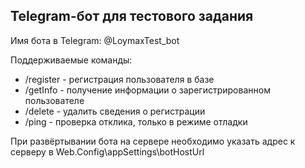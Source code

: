 Telegram-бот для тестового задания
---

Имя бота в Telegram: @LoymaxTest_bot

Поддерживаемые команды:
* /register - регистрация пользователя в базе
* /getInfo - получение информации о зарегистрированном пользователе
* /delete - удалить сведения о регистрации
* /ping - проверка отклика, только в режиме отладки
 
При развёртывании бота на сервере необходимо указать адрес к серверу в Web.Config\appSettings\botHostUrl
